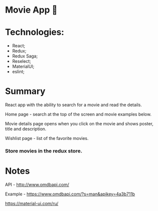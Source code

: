 # Movie App 🎥

# Technologies:

- React;
- Redux;
- Redux Saga;
- Reselect;
- MaterialUI;
- eslint;

# Summary
React app with the ability to search for a movie and read the details.

Home page - search at the top of the screen and movie examples below.

Movie details page opens when you click on the movie and shows poster, title and description.

Wishlist page - list of the favorite movies.

### Store movies in the redux store.

# Notes

API - http://www.omdbapi.com/

Example - https://www.omdbapi.com/?s=man&apikey=4a3b711b

https://material-ui.com/ru/
